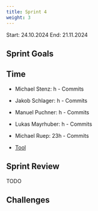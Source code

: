 ```yaml
---
title: Sprint 4
weight: 3
---
```


<title>{{.Title}}</title>

Start: 24.10.2024
End: 21.11.2024

## Sprint Goals

## Time
- Michael Stenz: h -  Commits
- Jakob Schlager: h -  Commits
- Manuel Puchner: h -  Commits
- Lukas Mayrhuber: h -  Commits
- Michael Ruep: 23h -  Commits

- [Tool](https://timetracking.websters.at)

## Sprint Review
TODO


## Challenges

